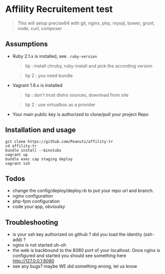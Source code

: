 # Affility Recruitement test

  > This will setup precise64 with git, nginx, php, mysql, bower, grunt, node, curl, composer

## Assumptions

* Ruby 2.1.x is installed, see `.ruby-version`

  > tip : install chruby, ruby-install and pick the according version
  
  > tip 2 : you need bundle

* Vagrant 1.6.x is installed

  > tip : don't trust distro sources, download from site
  
  > tip 2 : use virtualbox as a provider

* Your main public key is authorized to clone/pull your project Repo

## Installation and usage

```
git clone https://github.com/Peanutz/affility-tr
cd affility-tr
bundle install --binstubs
vagrant up
bundle exec cap staging deploy
vagrant ssh
```

## Todos

* change the config/deploy/deploy.rb to put your repo url and branch.
* nginx configuration
* php-fpm configuration
* code your app, obvioulsy

## Troubleshooting

* is your ssh key authorized on github ? did you load the identity (ssh-add) ?
* nginx is not started uh-oh
* the web is backbound to the 8080 port of your localhost. Once nginx is configured and started you should see something here http://127.0.0.1:8080
* see any bugs? maybe WE did something wrong, let us know
